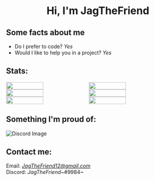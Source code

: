 <h1 align="center"> Hi, I'm JagTheFriend </h1>

## Some facts about me</h2>

- Do I prefer to code? _Yes_
- Would I like to help you in a project? _Yes_

## Stats:
<!--
[![JagTheFriend's GitHub | Stats](https://stats.quine.sh/JagTheFriend/github?theme=dark)](http://localhost:3000?utm_source=widgets&utm_campaign=JagTheFriend) 
[![Top Langs](https://github-readme-stats.vercel.app/api/top-langs/?username=JagTheFriend&theme=tokyonight)](https://github.com/anuraghazra/github-readme-stats) 
[![Commit Stats](https://github-readme-streak-stats.herokuapp.com/?user=JagTheFriend&layout=compact&theme=tokyonight%22/%3E)
-->

<div style="display: flex; flex-direction: row;">
  <img src="https://stats.quine.sh/JagTheFriend/github?theme=dark" width="45%" />
  <img src="https://github-readme-stats.vercel.app/api/top-langs/?username=JagTheFriend&theme=tokyonight" width="45%" />
</div>


<!--
[![JagTheFriend's GitHub | Languages Over Time](https://stats.quine.sh/JagTheFriend/languages-over-time?theme=dark)](http://localhost:3000?utm_source=widgets&utm_campaign=JagTheFriend)
[![JagTheFriend's GitHub | Topics Over Time](https://stats.quine.sh/JagTheFriend/topics-over-time?theme=dark)](http://localhost:3000?utm_source=widgets&utm_campaign=JagTheFriend)
-->

<div style="display: flex; flex-direction: row;">
  <img src="https://stats.quine.sh/JagTheFriend/languages-over-time?theme=dark" width="45%" />
  <img src="https://stats.quine.sh/JagTheFriend/topics-over-time?theme=dark" width="45%" />
</div>

<div style="display: flex; flex-direction: row;">
  <img src="https://github-readme-streak-stats.herokuapp.com/?user=JagTheFriend&layout=compact&theme=tokyonight%22/%3E" width="45%" />
  <img src="https://github-profile-trophy.vercel.app/?username=JagTheFriend" width="45%" />
</div>

<!--
[![JagTheFriend's GitHub Stats](https://github-profile-trophy.vercel.app/?username=JagTheFriend)
-->

## Something I'm proud of:
<img src="https://cdn.discordapp.com/attachments/803194042757808182/817497523262062612/unknown.png" alt="Discord Image"/>

## Contact me:

Email: <a href="mailto:JagTheFriend12@gmail.com">_JagTheFriend12@gmail.com_</a> \
Discord: _JagTheFriend_~#9984~

